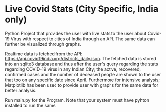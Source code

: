 # Live Covid Stats (City Specific, India only)
Python Project that provides the user with live stats to the user about Covid-19 Virus with respect to cities of India through an API. The same data can further be visualized through graphs.

Realtime data is fetched from the API: https://api.covid19india.org/districts_daily.json. The fetched data is stored into an sqlite3 database and thus after the user's query regarding the stats regarding COVID-19 virus in any Indian City; the active, recovered, confirmed cases and the number of deceased people are shown to the user that too on any specific date since April. 
Furthermore for intensive analysis; Matplotlib has been used to provide user with graphs for the same data for better analysis.

Run main.py for the Program. Note that your system must have pyhton installed to run the same.

